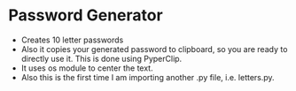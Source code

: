 # Password Generator
  - Creates 10 letter passwords
  - Also it copies your generated password to clipboard, so you are ready to directly use it. This is done using PyperClip.
  - It uses os module to center the text.
  - Also this is the first time I am importing another .py file, i.e. letters.py.
